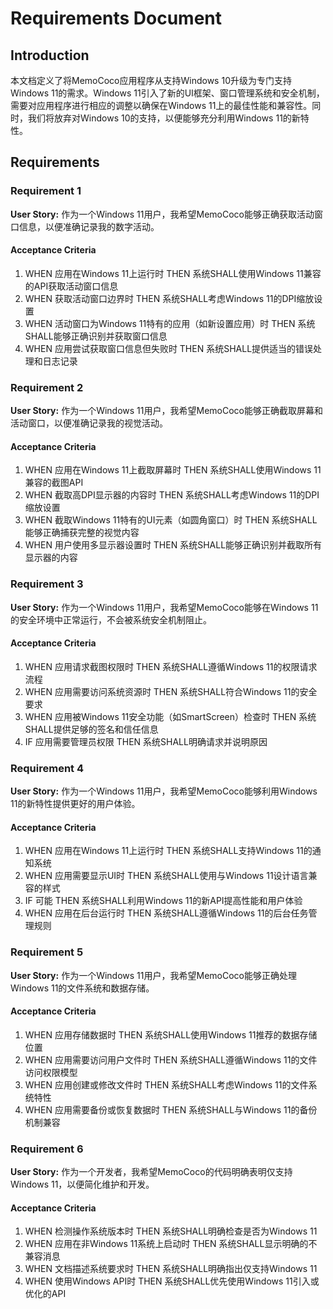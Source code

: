 # Requirements Document

## Introduction

本文档定义了将MemoCoco应用程序从支持Windows 10升级为专门支持Windows 11的需求。Windows 11引入了新的UI框架、窗口管理系统和安全机制，需要对应用程序进行相应的调整以确保在Windows 11上的最佳性能和兼容性。同时，我们将放弃对Windows 10的支持，以便能够充分利用Windows 11的新特性。

## Requirements

### Requirement 1

**User Story:** 作为一个Windows 11用户，我希望MemoCoco能够正确获取活动窗口信息，以便准确记录我的数字活动。

#### Acceptance Criteria

1. WHEN 应用在Windows 11上运行时 THEN 系统SHALL使用Windows 11兼容的API获取活动窗口信息
2. WHEN 获取活动窗口边界时 THEN 系统SHALL考虑Windows 11的DPI缩放设置
3. WHEN 活动窗口为Windows 11特有的应用（如新设置应用）时 THEN 系统SHALL能够正确识别并获取窗口信息
4. WHEN 应用尝试获取窗口信息但失败时 THEN 系统SHALL提供适当的错误处理和日志记录

### Requirement 2

**User Story:** 作为一个Windows 11用户，我希望MemoCoco能够正确截取屏幕和活动窗口，以便准确记录我的视觉活动。

#### Acceptance Criteria

1. WHEN 应用在Windows 11上截取屏幕时 THEN 系统SHALL使用Windows 11兼容的截图API
2. WHEN 截取高DPI显示器的内容时 THEN 系统SHALL考虑Windows 11的DPI缩放设置
3. WHEN 截取Windows 11特有的UI元素（如圆角窗口）时 THEN 系统SHALL能够正确捕获完整的视觉内容
4. WHEN 用户使用多显示器设置时 THEN 系统SHALL能够正确识别并截取所有显示器的内容

### Requirement 3

**User Story:** 作为一个Windows 11用户，我希望MemoCoco能够在Windows 11的安全环境中正常运行，不会被系统安全机制阻止。

#### Acceptance Criteria

1. WHEN 应用请求截图权限时 THEN 系统SHALL遵循Windows 11的权限请求流程
2. WHEN 应用需要访问系统资源时 THEN 系统SHALL符合Windows 11的安全要求
3. WHEN 应用被Windows 11安全功能（如SmartScreen）检查时 THEN 系统SHALL提供足够的签名和信任信息
4. IF 应用需要管理员权限 THEN 系统SHALL明确请求并说明原因

### Requirement 4

**User Story:** 作为一个Windows 11用户，我希望MemoCoco能够利用Windows 11的新特性提供更好的用户体验。

#### Acceptance Criteria

1. WHEN 应用在Windows 11上运行时 THEN 系统SHALL支持Windows 11的通知系统
2. WHEN 应用需要显示UI时 THEN 系统SHALL使用与Windows 11设计语言兼容的样式
3. IF 可能 THEN 系统SHALL利用Windows 11的新API提高性能和用户体验
4. WHEN 应用在后台运行时 THEN 系统SHALL遵循Windows 11的后台任务管理规则

### Requirement 5

**User Story:** 作为一个Windows 11用户，我希望MemoCoco能够正确处理Windows 11的文件系统和数据存储。

#### Acceptance Criteria

1. WHEN 应用存储数据时 THEN 系统SHALL使用Windows 11推荐的数据存储位置
2. WHEN 应用需要访问用户文件时 THEN 系统SHALL遵循Windows 11的文件访问权限模型
3. WHEN 应用创建或修改文件时 THEN 系统SHALL考虑Windows 11的文件系统特性
4. WHEN 应用需要备份或恢复数据时 THEN 系统SHALL与Windows 11的备份机制兼容

### Requirement 6

**User Story:** 作为一个开发者，我希望MemoCoco的代码明确表明仅支持Windows 11，以便简化维护和开发。

#### Acceptance Criteria

1. WHEN 检测操作系统版本时 THEN 系统SHALL明确检查是否为Windows 11
2. WHEN 应用在非Windows 11系统上启动时 THEN 系统SHALL显示明确的不兼容消息
3. WHEN 文档描述系统要求时 THEN 系统SHALL明确指出仅支持Windows 11
4. WHEN 使用Windows API时 THEN 系统SHALL优先使用Windows 11引入或优化的API
